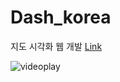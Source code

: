 # Dash_korea
지도 시각화 웹 개발 [Link](https://www.youtube.com/watch?v=aTrUG4gFZr8)

![videoplay](https://media.giphy.com/media/iR8i7FrH8jQTqvUv2W/giphy.gif)
